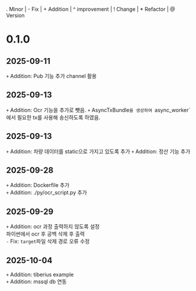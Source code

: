 . Minor | - Fix | + Addition | ^ improvement | ! Change | * Refactor | @ Version

# 0.1.0
## 2025-09-11
`+` Addition: Pub 기능 추가
    channel 활용

## 2025-09-13
`+` Addition: Ocr 기능을 추가로 뺏음.
`+` AsyncTxBundle`을 생성하여 `async_worker`에서 필요한 tx를 사용해 송신하도록 하였음.
        
## 2025-09-13
`+` Addition: 차량 데이터를 static으로 가지고 있도록 추가 
`+` Addition: 정산 기능 추가 

## 2025-09-28
`+` Addition: Dockerfile 추가  
`+` Addition: ./py/ocr_script.py 추가  

## 2025-09-29
`+` Addition: ocr 과정 출력하지 않도록 설정  
    파이썬에서 ocr 후 공백 삭제 후 출력  
`-` Fix: `target`파일 삭제 경로 오류 수정  

## 2025-10-04
`+` Addition: tiberius example  
`+` Addition: mssql db 연동